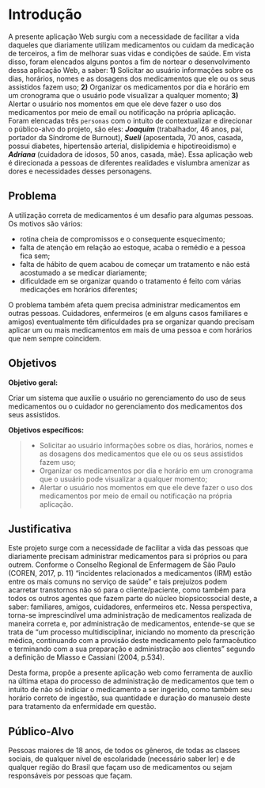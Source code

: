 # Introdução

A presente aplicação Web surgiu com a necessidade de facilitar a vida daqueles que diariamente utilizam medicamentos ou cuidam da medicação de terceiros, a fim de melhorar suas vidas e condições de saúde. Em vista disso, foram elencados alguns pontos a fim de nortear o desenvolvimento dessa aplicação Web, a saber: <b>1)</b> Solicitar ao usuário informações sobre os dias, horários, nomes e as dosagens dos medicamentos que ele ou os seus assistidos fazem uso; <b>2)</b> Organizar os medicamentos por dia e horário em um cronograma que o usuário pode visualizar a qualquer momento; <b>3)</b> Alertar o usuário nos momentos em que ele deve fazer o uso dos medicamentos por meio de email ou notificação na própria aplicação.<br>
Foram elencadas três `personas` com o intuito de contextualizar e direcionar o público-alvo do projeto, são eles: <b>*Joaquim*</b> (trabalhador, 46 anos, pai, portador da Síndrome de Burnout), <b>*Sueli*</b> (aposentada, 70 anos, casada, possui diabetes, hipertensão arterial, dislipidemia e hipotireoidismo) e <b>*Adriana*</b> (cuidadora de idosos, 50 anos, casada, mãe). Essa aplicação web é direcionada a pessoas de diferentes realidades e vislumbra amenizar as dores e necessidades desses personagens.

## Problema
A utilização correta de medicamentos é um desafio para algumas pessoas. Os motivos são vários: 
- rotina cheia de compromissos e o consequente esquecimento; 
- falta de atenção em relação ao estoque, acaba o remédio e a pessoa fica sem;
- falta de hábito de quem acabou de começar um tratamento e não está acostumado a se medicar diariamente; 
- dificuldade em se organizar quando o tratamento é feito com várias medicações em horários diferentes;

O problema também afeta quem precisa administrar medicamentos em outras pessoas. Cuidadores, enfermeiros (e em alguns casos familiares e amigos) eventualmente têm dificuldades pra se organizar quando precisam aplicar um ou mais medicamentos em mais de uma pessoa e com horários que nem sempre coincidem.

## Objetivos

**Objetivo geral:**

Criar um sistema que auxilie o usuário no gerenciamento do uso de seus medicamentos ou o cuidador no gerenciamento dos medicamentos dos seus assistidos.

**Objetivos específicos:**

> - Solicitar ao usuário informações sobre os dias, horários, nomes e as dosagens dos medicamentos que ele ou os seus assistidos fazem uso;
> - Organizar os medicamentos por dia e horário em um cronograma que o usuário pode visualizar a qualquer momento;
> - Alertar o usuário nos momentos em que ele deve fazer o uso dos medicamentos por meio de email ou notificação na própria aplicação.

## Justificativa

Este projeto surge com a necessidade de facilitar a vida das pessoas que diariamente precisam administrar medicamentos para si próprios ou para outrem. Conforme o Conselho Regional de Enfermagem de São Paulo (COREN, 2017, p. 11) “incidentes relacionados a medicamentos (IRM) estão entre os mais comuns no serviço de saúde” e tais prejuízos podem acarretar transtornos não só para o cliente/paciente, como também para todos os outros agentes que fazem parte do núcleo biopsicossocial deste, a saber: familiares, amigos, cuidadores, enfermeiros etc. Nessa perspectiva, torna-se imprescindível uma administração de medicamentos realizada de maneira correta e, por administração de medicamentos, entende-se que se trata de “um processo multidisciplinar, iniciando no momento da prescrição médica, continuando com a provisão deste medicamento pelo farmacêutico e terminando com a sua preparação e administração aos clientes” segundo a definição de Miasso e Cassiani (2004, p.534). 

Desta forma, propõe a presente aplicação web como ferramenta de auxílio na última etapa do processo de administração de medicamentos que tem o intuito de não só indiciar o medicamento a ser ingerido, como também seu horário correto de ingestão, sua quantidade e duração do manuseio deste para tratamento da enfermidade em questão.  

## Público-Alvo

Pessoas maiores de 18 anos, de todos os gêneros, de todas as classes sociais, de qualquer nível de escolaridade (necessário saber ler) e de qualquer região do Brasil que façam uso de medicamentos ou sejam responsáveis por pessoas que façam.
